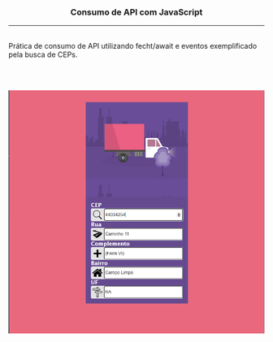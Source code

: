 <h3 align="center">Consumo de API com JavaScript</h3>

<hr>
<br>
Prática de consumo de API utilizando fecht/await e eventos exemplificado pela busca de CEPs.

<br><br>

<img src="./img/ex-cep.png">